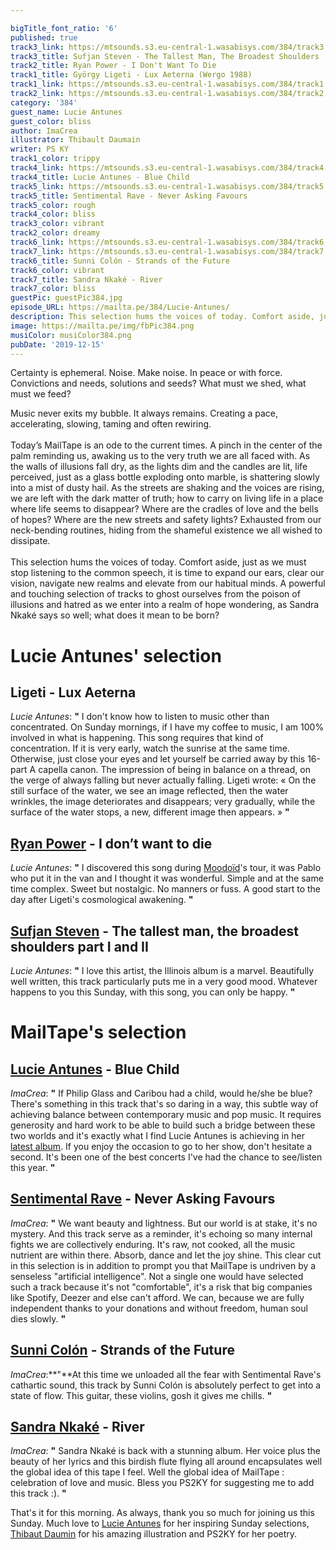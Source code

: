 ```yaml
---

bigTitle_font_ratio: '6'
published: true
track3_link: https://mtsounds.s3.eu-central-1.wasabisys.com/384/track3.mp3
track3_title: Sufjan Steven - The Tallest Man, The Broadest Shoulders
track2_title: Ryan Power - I Don't Want To Die
track1_title: György Ligeti - Lux Aeterna (Wergo 1988)
track1_link: https://mtsounds.s3.eu-central-1.wasabisys.com/384/track1.mp3
track2_link: https://mtsounds.s3.eu-central-1.wasabisys.com/384/track2.mp3
category: '384'
guest_name: Lucie Antunes
guest_color: bliss
author: ImaCrea
illustrator: Thibault Daumain
writer: PS KY
track1_color: trippy
track4_link: https://mtsounds.s3.eu-central-1.wasabisys.com/384/track4.mp3
track4_title: Lucie Antunes - Blue Child
track5_link: https://mtsounds.s3.eu-central-1.wasabisys.com/384/track5.mp3
track5_title: Sentimental Rave - Never Asking Favours
track5_color: rough
track4_color: bliss
track3_color: vibrant
track2_color: dreamy
track6_link: https://mtsounds.s3.eu-central-1.wasabisys.com/384/track6.mp3
track7_link: https://mtsounds.s3.eu-central-1.wasabisys.com/384/track7.mp3
track6_title: Sunni Colón - Strands of the Future
track6_color: vibrant
track7_title: Sandra Nkaké - River
track7_color: bliss
guestPic: guestPic384.jpg
episode_URL: https://mailta.pe/384/Lucie-Antunes/
description: This selection hums the voices of today. Comfort aside, just as we must stop listening to the common speech, it is time to expand our ears, clear our vision, navigate new realms and elevate from our habitual minds. A powerful and touching selection of tracks to ghost ourselves from the poison of illusions and hatred as we enter into a realm of hope wondering, as Sandra Nkaké says so well; what does it mean to be born?
image: https://mailta.pe/img/fbPic384.png
musiColor: musiColor384.png
pubDate: '2019-12-15'
---
```

Certainty is ephemeral. Noise. Make noise. In peace or with force. Convictions and needs, solutions and seeds? What must we shed, what must we feed?

<p>
Music never exits my bubble. It always remains. Creating a pace, accelerating, slowing, taming and often rewiring.
<br><br>
Today’s MailTape is an ode to the current times. A pinch in the center of the palm reminding us, awaking us to the very truth we are all faced with. As the walls of illusions fall dry, as the lights dim and the candles are lit, life perceived, just as a glass bottle exploding onto marble, is shattering slowly into a mist of dusty hail. As the streets are shaking and the voices are rising, we are left with the dark matter of truth; how to carry on living life in a place where life seems to disappear? Where are the cradles of love and the bells of hopes? Where are the new streets and safety lights? Exhausted from our neck-bending routines, hiding from the shameful existence we all wished to dissipate.
<br><br>
This selection hums the voices of today. Comfort aside, just as we must stop listening to the common speech, it is time to expand our ears, clear our vision, navigate new realms and elevate from our habitual minds. A powerful and touching selection of tracks to ghost ourselves from the poison of illusions and hatred as we enter into a realm of hope wondering, as Sandra Nkaké says so well; what does it mean to be born?


# Lucie Antunes' selection

## Ligeti - Lux Aeterna
_Lucie Antunes_: **"** I don't know how to listen to music other than concentrated. On Sunday mornings, if I have my coffee to music, I am 100% involved in what is happening. This song requires that kind of concentration. If it is very early, watch the sunrise at the same time. Otherwise, just close your eyes and let yourself be carried away by this 16-part A capella canon. The impression of being in balance on a thread, on the verge of always falling but never actually falling. Ligeti wrote: « On the still surface of the water, we see an image reflected, then the water wrinkles, the image deteriorates and disappears; very gradually, while the surface of the water stops, a new, different image then appears. » **"** 

## [Ryan Power](https://ryanpower.bandcamp.com/album/i-don-t-want-to-die) - I don’t want to die
_Lucie Antunes_: **"** I discovered this song during [Moodoïd](https://www.mailta.pe/325/moodoid/)'s tour, it was Pablo who put it in the van and I thought it was wonderful. Simple and at the same time complex. Sweet but nostalgic. No manners or fuss. A good start to the day after Ligeti's cosmological awakening. **"** 

## [Sufjan Steven](https://music.sufjan.com/) - The tallest man, the broadest shoulders part I and II
_Lucie Antunes_: **"** I love this artist, the Illinois album is a marvel. Beautifully well written, this track particularly puts me in a very good mood. Whatever happens to you this Sunday, with this song, you can only be happy. **"** 


# MailTape's selection

## [Lucie Antunes](https://infine-rec.bandcamp.com/album/serge) - Blue Child
_ImaCrea_: **"** If Philip Glass and Caribou had a child, would he/she be blue? There's something in this track that's so daring in a way, this subtle way of achieving balance between contemporary music and pop music. It requires generosity and hard work to be able to build such a bridge between these two worlds and it's exactly what I find Lucie Antunes is achieving in her [latest album](https://infine-rec.bandcamp.com/album/serge). If you enjoy the occasion to go to her show, don't hesitate a second. It's been one of the best concerts I've had the chance to see/listen this year. **"** 

## [Sentimental Rave](https://sentimentalrave.bandcamp.com/) - Never Asking Favours
_ImaCrea_: **"** We want beauty and lightness. But our world is at stake, it's no mystery. And this track serve as a reminder, it's echoing so many internal fights we are collectively enduring. It's raw, not cooked, all the music nutrient are within there. Absorb, dance and let the joy shine. This clear cut in this selection is in addition to prompt you that MailTape is undriven by a senseless "artificial intelligence". Not a single one would have selected such a track because it's not "comfortable", it's a risk that big companies like Spotify, Deezer and else can't afford. We can, because we are fully independent thanks to your donations and without freedom, human soul dies slowly. **"** 

## [Sunni Colón](https://soundcloud.com/sunnicolon/) - Strands of the Future
_ImaCrea_:**"**At this time we unloaded all the fear with Sentimental Rave's cathartic sound, this track by Sunni Colón is absolutely perfect to get into a state of flow. This guitar, these violins, gosh it gives me chills. **"** 

## [Sandra Nkaké](https://sandrankake.blogspot.com/) - River
_ImaCrea_: **"** Sandra Nkaké is back with a stunning album. Her voice plus the beauty of her lyrics and this birdish flute flying all around encapsulates well the global idea of this tape I feel. Well the global idea of MailTape : celebration of love and music. Bless you PS2KY for suggesting me to add this track :). **"** 


 That's it for this morning. As always, thank you so much for joining us this Sunday. Much love to [Lucie Antunes](https://infine-rec.bandcamp.com/album/serge) for her inspiring Sunday selections, [Thibaut Daumin](https://thibaultdaumain.fr/) for his amazing illustration and PS2KY for her poetry.
